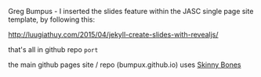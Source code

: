 Greg Bumpus - I inserted the slides feature within the JASC single page site template, by following this:

http://luugiathuy.com/2015/04/jekyll-create-slides-with-revealjs/

that's all in github repo `port`

the main github pages site / repo (bumpux.github.io) uses [Skinny Bones](https://mmistakes.github.io/skinny-bones-jekyll/getting-started/)